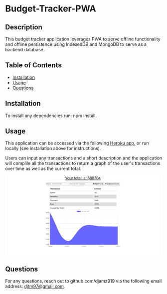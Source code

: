 # Budget-Tracker-PWA

## Description
This budget tracker application leverages PWA to serve offline functionality and offline persistence using IndexedDB and MongoDB to serve as a backend database.

## Table of Contents
  * [Installation](#installation)
  * [Usage](#usage)
  * [Questions](#questions)

## Installation
To install any dependencies run: npm install. 

## Usage
This application can be accessed via the following [Heroku app.](https://salty-waters-31131.herokuapp.com/) or run locally (see installation above for instructions).

Users can input any transactions and a short description and the application will complile all the transactions to return a graph of the user's transactions over time as well as the current total.

![Screenshot of Budget Tracker](public/images/Budget-Tracker-Screenshot.png)

## Questions
For any questions, reach out to github.com/djamz919 via the following email address: djtm97@gmail.com.
